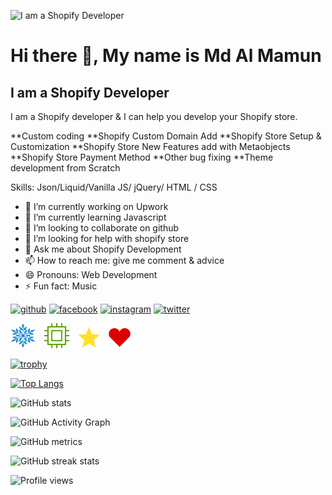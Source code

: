![I am a Shopify Developer](https://scontent.fjsr8-1.fna.fbcdn.net/v/t39.30808-6/393225362_122134870100017538_602932066682621379_n.png?_nc_cat=100&ccb=1-7&_nc_sid=5f2048&_nc_ohc=f_7uHHttZxoAX-aMu8t&_nc_ht=scontent.fjsr8-1.fna&oh=00_AfDm7lkccfUNyUSr9Z-bAAPfS_LmfJaXKeQZaO6zjYiktQ&oe=65375949)

# Hi there 👋, My name is Md Al Mamun
## I am a Shopify Developer

I am a Shopify developer & I can help you develop your Shopify store.

**Custom coding
**Shopify  Custom Domain Add
**Shopify Store Setup & Customization
**Shopify Store New Features add with Metaobjects
**Shopify Store Payment Method 
**Other bug fixing
**Theme development from Scratch

Skills: Json/Liquid/Vanilla JS/ jQuery/ HTML / CSS

- 🔭 I’m currently working on Upwork 
- 🌱 I’m currently learning Javascript 
- 👯 I’m looking to collaborate on github 
- 🤔 I’m looking for help with shopify store 
- 💬 Ask me about Shopify Development 
- 📫 How to reach me: give me comment & advice 
- 😄 Pronouns: Web Development 
- ⚡ Fun fact: Music 


[<img src='https://cdn.jsdelivr.net/npm/simple-icons@3.0.1/icons/github.svg' alt='github' height='40'>](https://github.com/MdAlMamunbd)  [<img src='https://cdn.jsdelivr.net/npm/simple-icons@3.0.1/icons/facebook.svg' alt='facebook' height='40'>](https://www.facebook.com/https://www.facebook.com/profile.php?id=61550526140061)  [<img src='https://cdn.jsdelivr.net/npm/simple-icons@3.0.1/icons/instagram.svg' alt='instagram' height='40'>](https://www.instagram.com/https://www.instagram.com/mdalmamunmyself//)  [<img src='https://cdn.jsdelivr.net/npm/simple-icons@3.0.1/icons/twitter.svg' alt='twitter' height='40'>](https://twitter.com/https://twitter.com/MdAlMamun339070)  

<a href='https://archiveprogram.github.com/'><img src='https://raw.githubusercontent.com/acervenky/animated-github-badges/master/assets/acbadge.gif' width='40' height='40'></a> <a href='https://docs.github.com/en/developers'><img src='https://raw.githubusercontent.com/acervenky/animated-github-badges/master/assets/devbadge.gif' width='40' height='40'></a> <a href='https://stars.github.com/'><img src='https://raw.githubusercontent.com/acervenky/animated-github-badges/master/assets/starbadge.gif' width='35' height='35'></a> <a href='https://docs.github.com/en/github/supporting-the-open-source-community-with-github-sponsors'><img src='https://raw.githubusercontent.com/acervenky/animated-github-badges/master/assets/sponsorbadge.gif' width='35' height='35'></a> 

[![trophy](https://github-profile-trophy.vercel.app/?username=MdAlMamunbd)](https://github.com/ryo-ma/github-profile-trophy)

[![Top Langs](https://github-readme-stats.vercel.app/api/top-langs/?username=MdAlMamunbd)](https://github.com/anuraghazra/github-readme-stats)

![GitHub stats](https://github-readme-stats.vercel.app/api?username=MdAlMamunbd&show_icons=true&count_private=true)  

![GitHub Activity Graph](https://activity-graph.herokuapp.com/graph?username=MdAlMamunbd)  

![GitHub metrics](https://metrics.lecoq.io/MdAlMamunbd)  

![GitHub streak stats](https://streak-stats.demolab.com/?user=MdAlMamunbd)  

![Profile views](https://gpvc.arturio.dev/MdAlMamunbd)  
